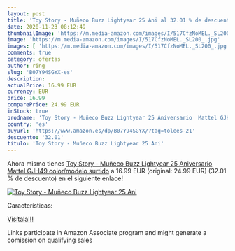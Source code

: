 ```yaml
---
layout: post
title: 'Toy Story - Muñeco Buzz Lightyear 25 Ani al 32.01 % de descuento'
date: 2020-11-23 08:12:49
thumbnailImage: 'https://m.media-amazon.com/images/I/517CfzNoMEL._SL200_.jpg'
image: 'https://m.media-amazon.com/images/I/517CfzNoMEL._SL200_.jpg'
images: [ 'https://m.media-amazon.com/images/I/517CfzNoMEL._SL200_.jpg' ]
comments: true
category: ofertas
author: ring
slug: 'B07Y94SGYX-es'
description:
actualPrice: 16.99 EUR
currency: EUR
price: 16.99
comparePrice: 24.99 EUR
inStock: true
prodname: 'Toy Story - Muñeco Buzz Lightyear 25 Aniversario  Mattel GJH49    color/modelo surtido'
country: 'es'
buyurl: 'https://www.amazon.es/dp/B07Y94SGYX/?tag=tolees-21'
descuento: '32.01'
titulo: 'Toy Story - Muñeco Buzz Lightyear 25 Ani'
---
```


Ahora mismo tienes [Toy Story - Muñeco Buzz Lightyear 25 Aniversario  Mattel GJH49    color/modelo surtido](https://www.amazon.es/dp/B07Y94SGYX/?tag=tolees-21) a 16.99 EUR (original: 24.99 EUR) (32.01 %  de descuento) en el siguiente enlace!

[![Toy Story - Muñeco Buzz Lightyear 25 Ani](https://m.media-amazon.com/images/I/517CfzNoMEL._SL200_.jpg)](https://www.amazon.es/dp/B07Y94SGYX/?tag=tolees-21)

Características:


[Visítala!!!](https://www.amazon.es/dp/B07Y94SGYX/?tag=tolees-21)

Links participate in Amazon Associate program and might generate a comission on qualifying sales
